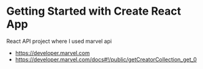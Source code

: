 # Getting Started with Create React App

React API project where I used marvel api
- https://developer.marvel.com
- https://developer.marvel.com/docs#!/public/getCreatorCollection_get_0